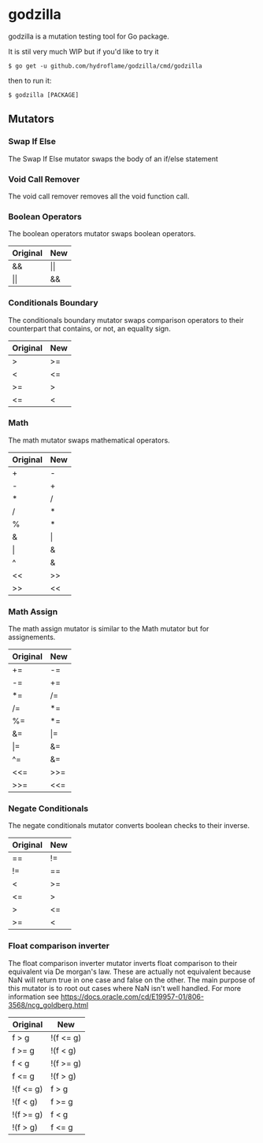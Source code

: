 # godzilla

godzilla is a mutation testing tool for Go package. 

It is stil very much WIP but if you'd like to try it

    $ go get -u github.com/hydroflame/godzilla/cmd/godzilla
    
then to run it:

    $ godzilla [PACKAGE]

## Mutators

### Swap If Else
The Swap If Else mutator swaps the body of an if/else statement

### Void Call Remover
The void call remover removes all the void function call.

### Boolean Operators
The boolean operators mutator swaps boolean operators.

| Original | New |
|----------|-----|
| && | &#124;&#124; |
| &#124;&#124; | && |

### Conditionals Boundary
The conditionals boundary mutator swaps comparison operators to their counterpart that contains, or not, an equality sign.

| Original | New |
|----------|-----|
| >        | >=  |
| <        | <=  |
| >=       | >   |
| <=       | <   |

### Math
The math mutator swaps mathematical operators.

| Original | New |
|----------|-----|
| +	| - |
| -	| + |
| *	| / |
| /	| * |
| %	| * |
| &	| &#124; |
| &#124; | & |
| ^	| & |
| <<	| >> |
| >>	| << |

### Math Assign
The math assign mutator is similar to the Math mutator but for assignements.

| Original | New |
|----------|-----|
| += | -= |
| -= | += |
| *= | /= |
| /= | *= |
| %= | *= |
| &= | &#124;= |
| &#124;= | &= |
| ^= | &= |
| <<= | >>= |
| >>= | <<= |

### Negate Conditionals
The negate conditionals mutator converts boolean checks to their inverse.

| Original | New |
|----------|-----|
| == | != |
| != | == |
| < | >= |
| <= | > |
| > | <= |
| >= | < |

### Float comparison inverter
The float comparison inverter mutator inverts float comparison to their equivalent via De morgan's law. These are actually not equivalent because NaN will return true in one case and false on the other. The main purpose of this mutator is to root out cases where NaN isn't well handled. For more information see https://docs.oracle.com/cd/E19957-01/806-3568/ncg_goldberg.html


| Original | New |
|----------|-----|
| f > g | !(f <= g) |
| f >= g | !(f < g) |
| f < g | !(f >= g) |
| f <= g | !(f > g) |
| !(f <= g) | f > g |
| !(f < g)| f >= g  |
| !(f >= g)| f < g  |
| !(f > g)| f <= g  |
